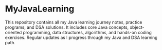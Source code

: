 # MyJavaLearning
This repository contains all my Java learning journey notes, practice programs, and DSA solutions. It includes core Java concepts, object-oriented programming, data structures, algorithms, and hands-on coding exercises. Regular updates as I progress through my Java and DSA learning path.
